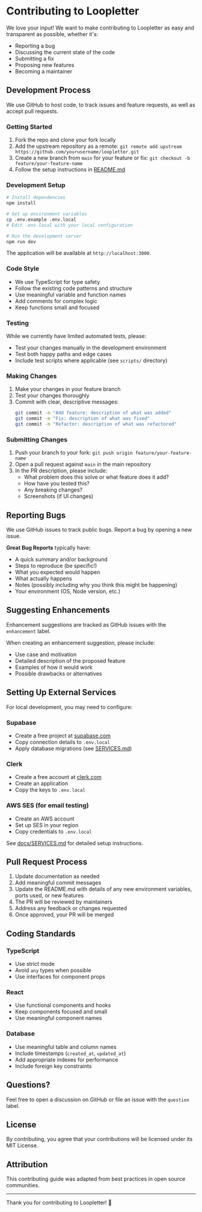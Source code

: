 # Contributing to Loopletter

We love your input! We want to make contributing to Loopletter as easy and transparent as possible, whether it's:

- Reporting a bug
- Discussing the current state of the code
- Submitting a fix
- Proposing new features
- Becoming a maintainer

## Development Process

We use GitHub to host code, to track issues and feature requests, as well as accept pull requests.

### Getting Started

1. Fork the repo and clone your fork locally
2. Add the upstream repository as a remote: `git remote add upstream https://github.com/yourusername/loopletter.git`
3. Create a new branch from `main` for your feature or fix: `git checkout -b feature/your-feature-name`
4. Follow the setup instructions in [README.md](README.md)

### Development Setup

```bash
# Install dependencies
npm install

# Set up environment variables
cp .env.example .env.local
# Edit .env.local with your local configuration

# Run the development server
npm run dev
```

The application will be available at `http://localhost:3000`.

### Code Style

- We use TypeScript for type safety
- Follow the existing code patterns and structure
- Use meaningful variable and function names
- Add comments for complex logic
- Keep functions small and focused

### Testing

While we currently have limited automated tests, please:
- Test your changes manually in the development environment
- Test both happy paths and edge cases
- Include test scripts where applicable (see `scripts/` directory)

### Making Changes

1. Make your changes in your feature branch
2. Test your changes thoroughly
3. Commit with clear, descriptive messages:
   ```bash
   git commit -m "Add feature: description of what was added"
   git commit -m "Fix: description of what was fixed"
   git commit -m "Refactor: description of what was refactored"
   ```

### Submitting Changes

1. Push your branch to your fork: `git push origin feature/your-feature-name`
2. Open a pull request against `main` in the main repository
3. In the PR description, please include:
   - What problem does this solve or what feature does it add?
   - How have you tested this?
   - Any breaking changes?
   - Screenshots (if UI changes)

## Reporting Bugs

We use GitHub issues to track public bugs. Report a bug by opening a new issue.

**Great Bug Reports** typically have:
- A quick summary and/or background
- Steps to reproduce (be specific!)
- What you expected would happen
- What actually happens
- Notes (possibly including why you think this might be happening)
- Your environment (OS, Node version, etc.)

## Suggesting Enhancements

Enhancement suggestions are tracked as GitHub issues with the `enhancement` label.

When creating an enhancement suggestion, please include:
- Use case and motivation
- Detailed description of the proposed feature
- Examples of how it would work
- Possible drawbacks or alternatives

## Setting Up External Services

For local development, you may need to configure:

### Supabase
- Create a free project at [supabase.com](https://supabase.com)
- Copy connection details to `.env.local`
- Apply database migrations (see [SERVICES.md](docs/SERVICES.md))

### Clerk
- Create a free account at [clerk.com](https://clerk.com)
- Create an application
- Copy the keys to `.env.local`

### AWS SES (for email testing)
- Create an AWS account
- Set up SES in your region
- Copy credentials to `.env.local`

See [docs/SERVICES.md](docs/SERVICES.md) for detailed setup instructions.

## Pull Request Process

1. Update documentation as needed
2. Add meaningful commit messages
3. Update the README.md with details of any new environment variables, ports used, or new features
4. The PR will be reviewed by maintainers
5. Address any feedback or changes requested
6. Once approved, your PR will be merged

## Coding Standards

### TypeScript
- Use strict mode
- Avoid `any` types when possible
- Use interfaces for component props

### React
- Use functional components and hooks
- Keep components focused and small
- Use meaningful component names

### Database
- Use meaningful table and column names
- Include timestamps (`created_at`, `updated_at`)
- Add appropriate indexes for performance
- Include foreign key constraints

## Questions?

Feel free to open a discussion on GitHub or file an issue with the `question` label.

## License

By contributing, you agree that your contributions will be licensed under its MIT License.

## Attribution

This contributing guide was adapted from best practices in open source communities.

---

Thank you for contributing to Loopletter! 🎵
